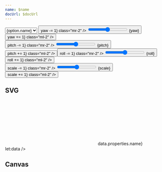 ```yaml
---
name: $name
docUrl: $docUrl
---
```


<script lang="ts">
	import { geoAlbersUsa, geoAlbers, geoEqualEarth, geoEquirectangular, geoMercator, geoNaturalEarth1, geoOrthographic } from 'd3-geo';
	import { index } from 'd3-array';
	import { scaleQuantize } from 'd3-scale';
	import { feature } from 'topojson-client';

	import { mdiChevronLeft, mdiChevronRight } from '@mdi/js';
	import { Button, Field, Switch } from 'svelte-ux'

	import Preview from '$lib/docs/Preview.svelte';
	import Chart, { Canvas, Svg } from '$lib/components/Chart.svelte';
	import GeoPath from '$lib/components/GeoPath.svelte';
	import Graticule from '$lib/components/Graticule.svelte';
	import Tooltip from '$lib/components/Tooltip.svelte';
	import TooltipItem from '$lib/components/TooltipItem.svelte';

	export let data;

	let projection = geoOrthographic;
	const projections = [
		{ name: 'Albers', value: geoAlbers },
		{ name: 'Albers USA', value: geoAlbersUsa },
		{ name: 'Equal Earth', value: geoEqualEarth },
		{ name: 'Equirectangular', value: geoEquirectangular },
		{ name: 'Mercator', value: geoMercator },
		{ name: 'Natural Earth', value: geoNaturalEarth1 },
		{ name: 'Orthographic', value: geoOrthographic },
	]

	let detailed = false;

	$: dataGeoJson = detailed ? data.geojsonDetail : data.geojson;

	$: geojson = feature(dataGeoJson, dataGeoJson.objects.countries);

	let yaw = 0;
	let pitch = 0;
	let roll = 0;
	let scale = 0;
</script>

<div class="grid grid-cols-[1fr,1fr,1fr,1fr,1fr,auto] gap-2 my-2">
	<Field label="Projections" let:id>
		<select bind:value={projection} class="w-full outline-none appearance-none text-sm" {id}>
			{#each projections as option}
				<option value={option.value}>{option.name}</option>
			{/each}
		</select>
	</Field>
	<Field label="Yaw" let:id>
		<Button icon={mdiChevronLeft} on:click={() => yaw -= 1} class="mr-2" />
		<input type="range" bind:value={yaw} min={-360} max={360} {id} class="h-6 w-full" /> <span class="ml-4 text-sm text-black/50">{yaw}</span>
		<Button icon={mdiChevronRight} on:click={() => yaw += 1} class="ml-2" />
	</Field>
	<Field label="Pitch" let:id>
		<Button icon={mdiChevronLeft} on:click={() => pitch -= 1} class="mr-2" />
		<input type="range" bind:value={pitch} min={-90} max={90} {id} class="h-6 w-full" /> <span class="ml-4 text-sm text-black/50">{pitch}</span>
		<Button icon={mdiChevronRight} on:click={() => pitch += 1} class="ml-2" />
	</Field>
	<Field label="Roll" let:id>
		<Button icon={mdiChevronLeft} on:click={() => roll -= 1} class="mr-2" />
		<input type="range" bind:value={roll} min={-180} max={180} {id} class="h-6 w-full" /> <span class="ml-4 text-sm text-black/50">{roll}</span>
		<Button icon={mdiChevronRight} on:click={() => roll += 1} class="ml-2" />
	</Field>
	<Field label="Scale" let:id>
		<Button icon={mdiChevronLeft} on:click={() => scale -= 1} class="mr-2" />
		<input type="range" bind:value={scale} min={-100} max={3000} {id} class="h-6 w-full" /> <span class="ml-4 text-sm text-black/50">{scale}</span>
		<Button icon={mdiChevronRight} on:click={() => scale += 1} class="ml-2" />
	</Field>
	<Field label="Detail" let:id>
		<Switch bind:checked={detailed} {id} />
	</Field>
</div>

## SVG

<Preview>
	<div class="h-[600px] overflow-hidden">
		<Chart
			geo={{
				projection,
				fitGeojson: geojson,
				rotate: {
					yaw,
					pitch,
					roll,
				},
				scale
			}}
			padding={{ left: 100, right: 100 }}
			tooltip={{ mode: 'manual' }}
			let:tooltip
		>
			<Svg>
				<GeoPath geojson={{ type: 'Sphere' }} class="stroke-black fill-blue-300" />
				{#each geojson.features as feature}
					<GeoPath geojson={feature} {tooltip} class="stroke-black fill-white hover:fill-gray-300" />
				{/each}
				<Graticule class="stroke-black/20 pointer-events-none" />
			</Svg>
			<Tooltip header={(data) => data.properties.name} let:data />
		</Chart>
	</div>
</Preview>

## Canvas

<Preview>
	<div class="h-[600px]">
		<Chart
			geo={{
				projection,
				fitGeojson: geojson,
				rotate: {
					yaw,
					pitch,
					roll,
				},
				scale
			}}
		>
			<Canvas>
				<GeoPath geojson={{ type: 'Sphere' }} fill="#93c5fd" />
			</Canvas>
			<Canvas>
				<GeoPath {geojson} fill="white"/>
			</Canvas>
			<Canvas>
				<Graticule stroke="rgba(0,0,0,.20)" />
			</Canvas>
		</Chart>
	</div>
</Preview>
